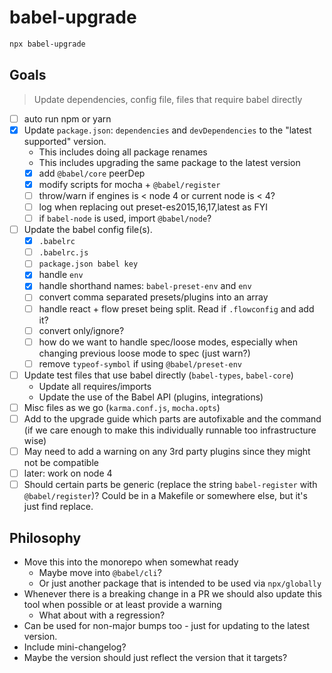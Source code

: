 # babel-upgrade

```bash
npx babel-upgrade
```

## Goals

> Update dependencies, config file, files that require babel directly

- [ ] auto run npm or yarn
- [x] Update `package.json`: `dependencies` and `devDependencies` to the "latest supported" version. 
  - This includes doing all package renames
  - This includes upgrading the same package to the latest version
  - [x] add `@babel/core` peerDep
  - [x] modify scripts for mocha + `@babel/register`
  - [ ] throw/warn if engines is < node 4 or current node is < 4?
  - [ ] log when replacing out preset-es2015,16,17,latest as FYI
  - [ ] if `babel-node` is used, import `@babel/node`?
- [ ] Update the babel config file(s).
  - [x] `.babelrc`
  - [ ] `.babelrc.js`
  - [ ] `package.json babel key`
  - [x] handle `env`
  - [x] handle shorthand names: `babel-preset-env` and `env`
  - [ ] convert comma separated presets/plugins into an array
  - [ ] handle react + flow preset being split. Read if `.flowconfig` and add it?
  - [ ] convert only/ignore?
  - [ ] how do we want to handle spec/loose modes, especially when changing previous loose mode to spec (just warn?)
  - [ ] remove `typeof-symbol` if using `@babel/preset-env`
- [ ] Update test files that use babel directly (`babel-types`, `babel-core`)
  - Update all requires/imports
  - Update the use of the Babel API (plugins, integrations)
- [ ] Misc files as we go (`karma.conf.js`, `mocha.opts`)
- [ ] Add to the upgrade guide which parts are autofixable and the command (if we care enough to make this individually runnable too infrastructure wise)
- [ ] May need to add a warning on any 3rd party plugins since they might not be compatible
- [ ] later: work on node 4
- [ ] Should certain parts be generic (replace the string `babel-register` with `@babel/register`)? Could be in a Makefile or somewhere else, but it's just find replace.

## Philosophy

- Move this into the monorepo when somewhat ready
  - Maybe move into `@babel/cli`?
  - Or just another package that is intended to be used via `npx/globally`
- Whenever there is a breaking change in a PR we should also update this tool when possible or at least provide a warning
  - What about with a regression?
- Can be used for non-major bumps too - just for updating to the latest version.
- Include mini-changelog?
- Maybe the version should just reflect the version that it targets?
